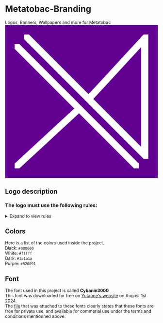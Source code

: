 # Metatobac-Branding
Logos, Banners, Wallpapers and more for Metatobac
![Basic Metatobac logo with a purple background and a white logo](/Logos/SVGs/Purple_background/logo_prlbg_white.svg)

## Logo description
### The logo must use the following rules:
<details>
  <summary>Expand to view rules</summary>

![Metatobac logo with numbers showing the lines in order](/Assets/logo_tutorial.png)

+ Two paralell diagonal lines following the top left -> Bottom right direction ([1] and [2])
    - These lines must be centered, with a gap in between
+ One line perpendicular to the bottom paralell line ([3])
    - This line must be centered, both with the whole logo and the bottom paralell line ([1])
    - This line must be in contact with [1]
    - The topmost extremity of this line should be on the center point of [1], while the other should be the corner of an invisible 90 degree angle formed between the extremities of [1]
    - If the rules are followed properly, the line should follow the top right -> Bottom left direction
+ One line perpendicular to the top paralell line ([4])
    - This line must be centered, both with the whole logo and the top paralell line ([2])
    - This line must be in contact with [2]
    - The bottom extremity of this line should be on the center point of [2], while the other should be the corner of an invisible 90 degree angle formed between the extremities of [2]
    - If the rules are followed properly, the line should follow the top right -> Bottom left direction and be paralell to and on the same axis as [3]
+ One vertical line ([5]) connecting lines [2] and [4]
    - This line should connect to the bottom right extremity of line [2] and the top right extremity of line [4]
    - If the instructions were followed properly, this line should be at a 45 degree angle from [2]
If all instructions were followed properly, congratulations! You have made a Metatobac logo. If you discover any loopholes, feel free to open a Github issue.

</details>

## Colors
Here is a list of the colors used inside the project.<br>
  Black: `#000000`<br>
  White: `#fffff`<br>
  Dark: `#1a1a1a`<br>
  Purple: `#620091`<br>

## Font
The font used in this project is called **Cybanin3000**<br>
This font was downloaded for free on [Yutaone's website](https://yutaone.booth.pm/) on August 1st 2024.<br>
The [file](Assets/readme_yutaone.txt) that was attached to these fonts clearly states that these fonts are free for private use, and available for commerial use under the terms and conditions mentionned above.<br>
